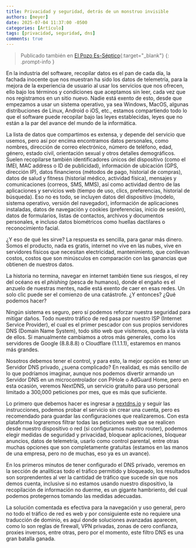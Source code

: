 ```yaml
---
title: Privacidad y seguridad, detrás de un monstruo invisible 
authors: [meyer]
date: 2025-07-04 11:37:00 -0500
categories: [Artículo]
tags: [privacidad, seguridad, dns]
comments: true
---
```


> Publicado también en [El Pozo Es-Séptico](https://elpozoeseptico.com/privacidad-y-seguridad-detras-de-un-monstruo-invisible/){:target="_blank"}
{: .prompt-info }

En la industria del software, recopilar datos es el pan de cada día, la fachada inocente que nos muestran ha sido los datos de telemetría, para la mejora de la experiencia de usuario al usar los servicios que nos ofrecen, ello bajo los términos y condiciones que aceptamos sin leer, cada vez que nos registramos en un sitio nuevo. Nadie está exento de esto, desde que empezamos a usar un sistema operativo, ya sea Windows, MacOS, algunas distribuciones de Linux, Android o iOS, etc., estamos compartiendo todo lo que el software puede recopilar bajo las leyes establecidas, leyes que no están a la par del avance del mundo de la informática.

La lista de datos que compartimos es extensa, y depende del servicio que usemos, pero así por encima encontramos datos personales, como nombres, dirección de correo electrónico, número de teléfono, edad, género, estado civil, orientación sexual y otros detalles demográficos. Suelen recopilarse también identificadores únicos del dispositivo (como el IMEI, MAC address o ID de publicidad), información de ubicación (GPS, dirección IP), datos financieros (métodos de pago, historial de compras), datos de salud y fitness (historial médico, actividad física), mensajes y comunicaciones (correos, SMS, MMS), así como actividad dentro de las aplicaciones y servicios web (tiempo de uso, clics, preferencias, historial de búsqueda). Eso no es todo, se incluyen datos del dispositivo (modelo, sistema operativo, versión del navegador), información de aplicaciones instaladas, datos de navegación y cookies (preferencias, inicio de sesión), datos de formularios, listas de contactos, archivos y documentos personales, e incluso datos biométricos como huellas dactilares o reconocimiento facial.

¿Y eso de qué les sirve? La respuesta es sencilla, para ganar más dinero. Somos el producto, nada es gratis, internet no vive en las nubes, vive en servidores físicos que necesitan electricidad, mantenimiento, que conllevan costos, costos que son minúsculos en comparación con las ganancias que obtienen de nuestros datos.

La historia no termina, navegar en internet también tiene sus riesgos, el rey del océano es el _phishing_ (pesca de humanos), donde el engaño es el anzuelo de nuestras mentes, nadie está exento de caer en esas redes. Un solo clic puede ser el comienzo de una catástrofe. ¿Y entonces? ¿Qué podemos hacer?

Ningún sistema es seguro, pero sí podemos reforzar nuestra seguridad para mitigar daños. Todo nuestro tráfico de red pasa por nuestro ISP (Internet Service Provider), el cual es el primer pescador con sus propios servidores DNS (Domain Name System), todo sitio web que visitemos, queda a la vista de ellos. Si manualmente cambiamos a otros más generales, como los servidores de Google (8.8.8.8) o Cloudflare (1.1.1.1), estaremos en manos más grandes.

Nosotros debemos tener el control, y para esto, la mejor opción es tener un Servidor DNS privado, ¿suena complicado? En realidad, es más sencillo de lo que podríamos imaginar, aunque nos podemos divertir armando un Servidor DNS en un microcontrolador con PiHole o AdGuard Home, pero en esta ocasión, veremos NextDNS, un servicio gratuito para uso personal limitado a 300,000 peticiones por mes, que es más que suficiente.

Lo primero que debemos hacer es ingresar a [nextdns.io](https://nextdns.io) y seguir las instrucciones, podemos probar el servicio sin crear una cuenta, pero es recomendado para guardar las configuraciones que realizaremos. Con esta plataforma lograremos filtrar todas las peticiones web que se realicen desde nuestro dispositivo o red (si configuramos nuestro router), podemos elegir medidas de seguridad y privacidad, bloquear aplicaciones, bloquear anuncios, datos de telemetría, usarlo como control parental, entre otras muchas opciones que son completamente gratuitas (estamos en las manos de una empresa, pero no de muchas, eso ya es un avance).

En los primeros minutos de tener configurado el DNS privado, veremos en la sección de analíticas todo el tráfico permitido y bloqueado, los resultados son sorprendentes al ver la cantidad de tráfico que sucede sin que nos demos cuenta, inclusive si no estamos usando nuestro dispositivo, la recopilación de información no duerme, es un gigante hambriento, del cual podemos protegernos tomando las medidas adecuadas.

La solución comentada es efectiva para la navegación y uso general, pero no todo el tráfico de red es web y por consiguiente este no requiere una traducción de dominio, es aquí donde soluciones avanzadas aparecen, como lo son reglas de firewall, VPN privadas, zonas de cero confianza, proxies inversos, entre otras, pero por el momento, este filtro DNS es una gran batalla ganada.
